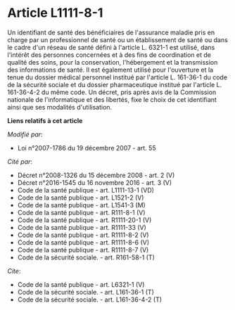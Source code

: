 # Article L1111-8-1

Un identifiant de santé des bénéficiaires de l'assurance maladie pris en charge par un professionnel de santé ou un
établissement de santé ou dans le cadre d'un réseau de santé défini à l'article L. 6321-1 est utilisé, dans l'intérêt des
personnes concernées et à des fins de coordination et de qualité des soins, pour la conservation, l'hébergement et la
transmission des informations de santé. Il est également utilisé pour l'ouverture et la tenue du dossier médical personnel
institué par l'article L. 161-36-1 du code de la sécurité sociale et du dossier pharmaceutique institué par l'article L.
161-36-4-2 du même code. Un décret, pris après avis de la Commission nationale de l'informatique et des libertés, fixe le
choix de cet identifiant ainsi que ses modalités d'utilisation.

**Liens relatifs à cet article**

_Modifié par_:

  - Loi n°2007-1786 du 19 décembre 2007 - art. 55

_Cité par_:

  - Décret n°2008-1326 du 15 décembre 2008 - art. 2 (V)
  - Décret n°2016-1545 du 16 novembre 2016 - art. 3 (V)
  - Code de la santé publique - art. L1111-13-1 (VD)
  - Code de la santé publique - art. L1521-2 (V)
  - Code de la santé publique - art. L1541-3 (M)
  - Code de la santé publique - art. R111-8-1 (V)
  - Code de la santé publique - art. R1111-20-1 (V)
  - Code de la santé publique - art. R1111-33 (V)
  - Code de la santé publique - art. R1111-8-2 (V)
  - Code de la santé publique - art. R1111-8-6 (V)
  - Code de la santé publique - art. R1111-8-7 (V)
  - Code de la sécurité sociale. - art. R161-58-1 (T)

_Cite_:

  - Code de la santé publique - art. L6321-1 (V)
  - Code de la sécurité sociale. - art. L161-36-1 (T)
  - Code de la sécurité sociale. - art. L161-36-4-2 (T)
